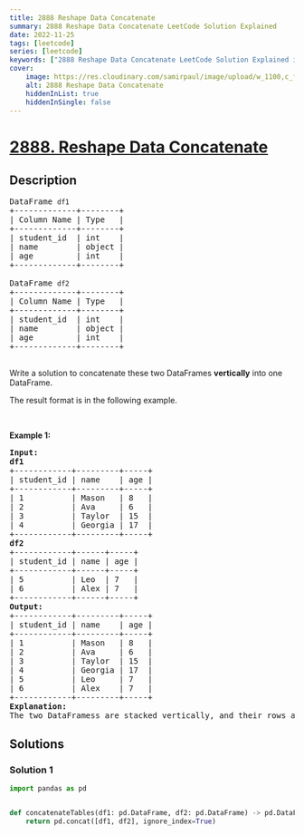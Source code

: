 ```yaml
---
title: 2888 Reshape Data Concatenate
summary: 2888 Reshape Data Concatenate LeetCode Solution Explained
date: 2022-11-25
tags: [leetcode]
series: [leetcode]
keywords: ["2888 Reshape Data Concatenate LeetCode Solution Explained in all languages", "2888 Reshape Data Concatenate", "LeetCode", "leetcode solution in Python3 C++ Java Go PHP Ruby Swift TypeScript Rust C# JavaScript C", "GeeksforGeeks", "InterviewBit", "Coding Ninjas", "HackerRank", "HackerEarth", "CodeChef", "TopCoder", "AlgoExpert", "freeCodeCamp", "Codeforces", "GitHub", "AtCoder", "Samir Paul"]
cover:
    image: https://res.cloudinary.com/samirpaul/image/upload/w_1100,c_fit,co_rgb:FFFFFF,l_text:Arial_75_bold:2888 Reshape Data Concatenate - Solution Explained/problem-solving.webp
    alt: 2888 Reshape Data Concatenate
    hiddenInList: true
    hiddenInSingle: false
---
```



# [2888. Reshape Data Concatenate](https://leetcode.com/problems/reshape-data-concatenate)


## Description

<pre>
DataFrame <code>df1</code>
+-------------+--------+
| Column Name | Type   |
+-------------+--------+
| student_id  | int    |
| name        | object |
| age         | int    |
+-------------+--------+

DataFrame <code>df2</code>
+-------------+--------+
| Column Name | Type   |
+-------------+--------+
| student_id  | int    |
| name        | object |
| age         | int    |
+-------------+--------+

</pre>

<p>Write a solution to concatenate these two DataFrames <strong>vertically</strong> into one DataFrame.</p>

<p>The result format is in the following example.</p>

<p>&nbsp;</p>
<p><strong class="example">Example 1:</strong></p>

<pre>
<strong>Input:
df1</strong>
+------------+---------+-----+
| student_id | name    | age |
+------------+---------+-----+
| 1          | Mason   | 8   |
| 2          | Ava     | 6   |
| 3          | Taylor  | 15  |
| 4          | Georgia | 17  |
+------------+---------+-----+
<strong>df2
</strong>+------------+------+-----+
| student_id | name | age |
+------------+------+-----+
| 5          | Leo  | 7   |
| 6          | Alex | 7   |
+------------+------+-----+
<strong>Output:</strong>
+------------+---------+-----+
| student_id | name    | age |
+------------+---------+-----+
| 1          | Mason   | 8   |
| 2          | Ava     | 6   |
| 3          | Taylor  | 15  |
| 4          | Georgia | 17  |
| 5          | Leo     | 7   |
| 6          | Alex    | 7   |
+------------+---------+-----+
<strong>Explanation:
</strong>The two DataFramess are stacked vertically, and their rows are combined.</pre>

## Solutions

### Solution 1

<!-- tabs:start -->

```python
import pandas as pd


def concatenateTables(df1: pd.DataFrame, df2: pd.DataFrame) -> pd.DataFrame:
    return pd.concat([df1, df2], ignore_index=True)
```

<!-- tabs:end -->

<!-- end -->
